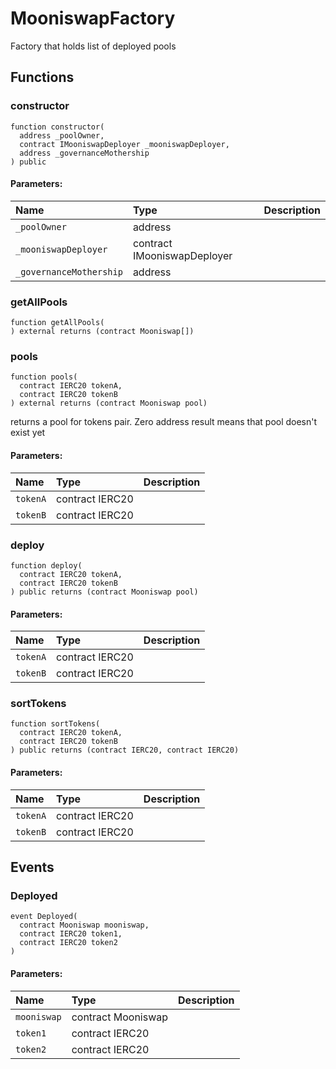 # MooniswapFactory

Factory that holds list of deployed pools



## Functions
### constructor
```solidity
function constructor(
  address _poolOwner,
  contract IMooniswapDeployer _mooniswapDeployer,
  address _governanceMothership
) public
```


#### Parameters:
| Name | Type | Description                                                          |
| :--- | :--- | :------------------------------------------------------------------- |
|`_poolOwner` | address | 
|`_mooniswapDeployer` | contract IMooniswapDeployer | 
|`_governanceMothership` | address | 


### getAllPools
```solidity
function getAllPools(
) external returns (contract Mooniswap[])
```




### pools
```solidity
function pools(
  contract IERC20 tokenA,
  contract IERC20 tokenB
) external returns (contract Mooniswap pool)
```
returns a pool for tokens pair. Zero address result means that pool doesn't exist yet

#### Parameters:
| Name | Type | Description                                                          |
| :--- | :--- | :------------------------------------------------------------------- |
|`tokenA` | contract IERC20 | 
|`tokenB` | contract IERC20 | 


### deploy
```solidity
function deploy(
  contract IERC20 tokenA,
  contract IERC20 tokenB
) public returns (contract Mooniswap pool)
```


#### Parameters:
| Name | Type | Description                                                          |
| :--- | :--- | :------------------------------------------------------------------- |
|`tokenA` | contract IERC20 | 
|`tokenB` | contract IERC20 | 


### sortTokens
```solidity
function sortTokens(
  contract IERC20 tokenA,
  contract IERC20 tokenB
) public returns (contract IERC20, contract IERC20)
```


#### Parameters:
| Name | Type | Description                                                          |
| :--- | :--- | :------------------------------------------------------------------- |
|`tokenA` | contract IERC20 | 
|`tokenB` | contract IERC20 | 


## Events
### Deployed
```solidity
event Deployed(
  contract Mooniswap mooniswap,
  contract IERC20 token1,
  contract IERC20 token2
)
```


#### Parameters:
| Name | Type | Description                                                          |
| :--- | :--- | :------------------------------------------------------------------- |
|`mooniswap` | contract Mooniswap | 
|`token1` | contract IERC20 | 
|`token2` | contract IERC20 | 

